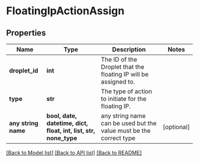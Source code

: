 # FloatingIpActionAssign


## Properties
Name | Type | Description | Notes
------------ | ------------- | ------------- | -------------
**droplet_id** | **int** | The ID of the Droplet that the floating IP will be assigned to. | 
**type** | **str** | The type of action to initiate for the floating IP. | 
**any string name** | **bool, date, datetime, dict, float, int, list, str, none_type** | any string name can be used but the value must be the correct type | [optional]

[[Back to Model list]](../README.md#documentation-for-models) [[Back to API list]](../README.md#documentation-for-api-endpoints) [[Back to README]](../README.md)


